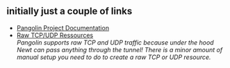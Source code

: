 ## initially just a couple of links

- [Pangolin Project Documentation](https://docs.fossorial.io/Getting%20Started/overview)
- [Raw TCP/UDP Ressources](https://docs.fossorial.io/Pangolin/tcp-udp)<br>
  *Pangolin supports raw TCP and UDP traffic because under the hood Newt can pass anything through the tunnel! There is a minor amount of manual setup you need to do to create a raw TCP or UDP resource.*
